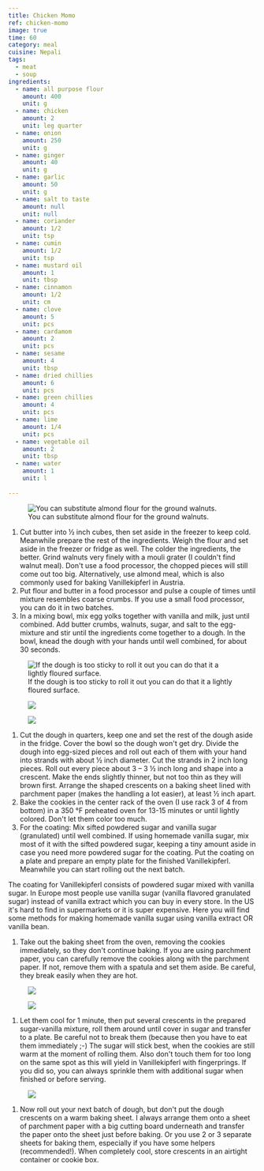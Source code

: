 ```yaml
---
title: Chicken Momo
ref: chicken-momo
image: true
time: 60
category: meal
cuisine: Nepali
tags:
  - meat
  - soup
ingredients:
  - name: all purpose flour
    amount: 400
    unit: g
  - name: chicken
    amount: 2
    unit: leg quarter
  - name: onion
    amount: 250
    unit: g
  - name: ginger
    amount: 40
    unit: g
  - name: garlic
    amount: 50
    unit: g
  - name: salt to taste
    amount: null
    unit: null
  - name: coriander
    amount: 1/2
    unit: tsp
  - name: cumin
    amount: 1/2
    unit: tsp
  - name: mustard oil
    amount: 1
    unit: tbsp
  - name: cinnamon
    amount: 1/2
    unit: cm
  - name: clove
    amount: 5
    unit: pcs
  - name: cardamom
    amount: 2
    unit: pcs
  - name: sesame
    amount: 4
    unit: tbsp
  - name: dried chillies
    amount: 6
    unit: pcs
  - name: green chillies
    amount: 4
    unit: pcs
  - name: lime 
    amount: 1/4
    unit: pcs
  - name: vegetable oil
    amount: 2
    unit: tbsp
  - name: water
    amount: 1
    unit: l
    
---
```


<figure>
  <img srcset="{{ site.baseurl }}{{ site.assets }}{{ site.images }}/posts/vanilla-crescents-1-large.jpg 2000w, {{ site.baseurl }}{{ site.assets }}{{ site.images }}/posts/vanilla-crescents-1.jpg 1000w, {{ site.baseurl }}{{ site.assets }}{{ site.images }}/posts/vanilla-crescents-1-small.jpg 500w" sizes="(min-width: 769px): 25vw, calc(100vw - 4rem)" src="{{ site.baseurl }}{{ site.assets }}{{ site.images }}/posts/vanilla-crescents-1.jpg" alt="You can substitute almond flour for the ground walnuts.">
  <figcaption>You can substitute almond flour for the ground walnuts.</figcaption>
</figure>

1. Cut butter into ½ inch cubes, then set aside in the freezer to keep cold. Meanwhile prepare the rest of the ingredients. Weigh the flour and set aside in the freezer or fridge as well. The colder the ingredients, the better. Grind walnuts very finely with a mouli grater (I couldn't find walnut meal). Don't use a food processor, the chopped pieces will still come out too big. Alternatively, use almond meal, which is also commonly used for baking Vanillekipferl in Austria.
2. Put flour and butter in a food processor and pulse a couple of times until mixture resembles coarse crumbs. If you use a small food processor, you can do it in two batches.
3. In a mixing bowl, mix egg yolks together with vanilla and milk, just until combined. Add butter crumbs, walnuts, sugar, and salt to the egg-mixture and stir until the ingredients come together to a dough. In the bowl, knead the dough with your hands until well combined, for about 30 seconds.

<div class="gallery gallery-3">
  <figure class="gallery-item">
  <img srcset="{{ site.baseurl }}{{ site.assets }}{{ site.images }}/posts/vanilla-crescents-2-large.jpg 2000w, {{ site.baseurl }}{{ site.assets }}{{ site.images }}/posts/vanilla-crescents-2.jpg 1000w, {{ site.baseurl }}{{ site.assets }}{{ site.images }}/posts/vanilla-crescents-2-small.jpg 500w" sizes="(min-width: 769px): 25vw, calc(100vw - 4rem)" src="{{ site.baseurl }}{{ site.assets }}{{ site.images }}/posts/vanilla-crescents-2.jpg" alt="If the dough is too sticky to roll it out you can do that it a lightly floured surface.">
  <figcaption>If the dough is too sticky to roll it out you can do that it a lightly floured surface.</figcaption>
</figure>
  <figure class="gallery-item">
  <img srcset="{{ site.baseurl }}{{ site.assets }}{{ site.images }}/posts/vanilla-crescents-3-large.jpg 2000w, {{ site.baseurl }}{{ site.assets }}{{ site.images }}/posts/vanilla-crescents-3.jpg 1000w, {{ site.baseurl }}{{ site.assets }}{{ site.images }}/posts/vanilla-crescents-3-small.jpg 500w" sizes="(min-width: 769px): 25vw, calc(100vw - 4rem)" src="{{ site.baseurl }}{{ site.assets }}{{ site.images }}/posts/vanilla-crescents-3.jpg">
</figure>
  <figure class="gallery-item">
  <img srcset="{{ site.baseurl }}{{ site.assets }}{{ site.images }}/posts/vanilla-crescents-4-large.jpg 2000w, {{ site.baseurl }}{{ site.assets }}{{ site.images }}/posts/vanilla-crescents-4.jpg 1000w, {{ site.baseurl }}{{ site.assets }}{{ site.images }}/posts/vanilla-crescents-4-small.jpg 500w" sizes="(min-width: 769px): 25vw, calc(100vw - 4rem)" src="{{ site.baseurl }}{{ site.assets }}{{ site.images }}/posts/vanilla-crescents-4.jpg">
</figure>
</div>

1. Cut the dough in quarters, keep one and set the rest of the dough aside in the fridge. Cover the bowl so the dough won't get dry. Divide the dough into egg-sized pieces and roll out each of them with your hand into strands with about ½ inch diameter. Cut the strands in 2 inch long pieces. Roll out every piece about 3 – 3 ½ inch long and shape into a crescent. Make the ends slightly thinner, but not too thin as they will brown first. Arrange the shaped crescents on a baking sheet lined with parchment paper (makes the handling a lot easier), at least ½ inch apart.
2. Bake the cookies in the center rack of the oven (I use rack 3 of 4 from bottom) in a 350 °F preheated oven for 13-15 minutes or until lightly colored. Don't let them color too much.
3. For the coating: Mix sifted powdered sugar and vanilla sugar (granulated) until well combined. If using homemade vanilla sugar, mix most of it with the sifted powdered sugar, keeping a tiny amount aside in case you need more powdered sugar for the coating. Put the coating on a plate and prepare an empty plate for the finished Vanillekipferl. Meanwhile you can start rolling out the next batch.

The coating for Vanillekipferl consists of powdered sugar mixed with vanilla sugar. In Europe most people use vanilla sugar (vanilla flavored granulated sugar) instead of vanilla extract which you can buy in every store. In the US it's hard to find in supermarkets or it is super expensive. Here you will find some methods for making homemade vanilla sugar using vanilla extract OR vanilla bean.

1. Take out the baking sheet from the oven, removing the cookies immediately, so they don't continue baking. If you are using parchment paper, you can carefully remove the cookies along with the parchment paper. If not, remove them with a spatula and set them aside. Be careful, they break easily when they are hot.

<div class="gallery gallery-2">
  <figure class="gallery-item">
  <img srcset="{{ site.baseurl }}{{ site.assets }}{{ site.images }}/posts/vanilla-crescents-5-large.jpg 2000w, {{ site.baseurl }}{{ site.assets }}{{ site.images }}/posts/vanilla-crescents-5.jpg 1000w, {{ site.baseurl }}{{ site.assets }}{{ site.images }}/posts/vanilla-crescents-5-small.jpg 500w" sizes="(min-width: 769px): 25vw, calc(100vw - 4rem)" src="{{ site.baseurl }}{{ site.assets }}{{ site.images }}/posts/vanilla-crescents-5.jpg">
</figure>
  <figure class="gallery-item">
  <img srcset="{{ site.baseurl }}{{ site.assets }}{{ site.images }}/posts/vanilla-crescents-6-large.jpg 2000w, {{ site.baseurl }}{{ site.assets }}{{ site.images }}/posts/vanilla-crescents-6.jpg 1000w, {{ site.baseurl }}{{ site.assets }}{{ site.images }}/posts/vanilla-crescents-6-small.jpg 500w" sizes="(min-width: 769px): 25vw, calc(100vw - 4rem)" src="{{ site.baseurl }}{{ site.assets }}{{ site.images }}/posts/vanilla-crescents-6.jpg">
</figure>
</div>

1. Let them cool for 1 minute, then put several crescents in the prepared sugar-vanilla mixture, roll them around until cover in sugar and transfer to a plate. Be careful not to break them (because then you have to eat them immediately ;-) The sugar will stick best, when the cookies are still warm at the moment of rolling them. Also don't touch them for too long on the same spot as this will yield in Vanillekipferl with fingerprings. If you did so, you can always sprinkle them with additional sugar when finished or before serving.

<figure>
  <img srcset="{{ site.baseurl }}{{ site.assets }}{{ site.images }}/posts/vanilla-crescents-7-large.jpg 2000w, {{ site.baseurl }}{{ site.assets }}{{ site.images }}/posts/vanilla-crescents-7.jpg 1000w, {{ site.baseurl }}{{ site.assets }}{{ site.images }}/posts/vanilla-crescents-7-small.jpg 500w" sizes="(min-width: 769px): 25vw, calc(100vw - 4rem)" src="{{ site.baseurl }}{{ site.assets }}{{ site.images }}/posts/vanilla-crescents-7.jpg">
</figure>

1. Now roll out your next batch of dough, but don't put the dough crescents on a warm baking sheet. I always arrange them onto a sheet of parchment paper with a big cutting board underneath and transfer the paper onto the sheet just before baking. Or you use 2 or 3 separate sheets for baking them, especially if you have some helpers (recommended!). When completely cool, store crescents in an airtight container or cookie box.
